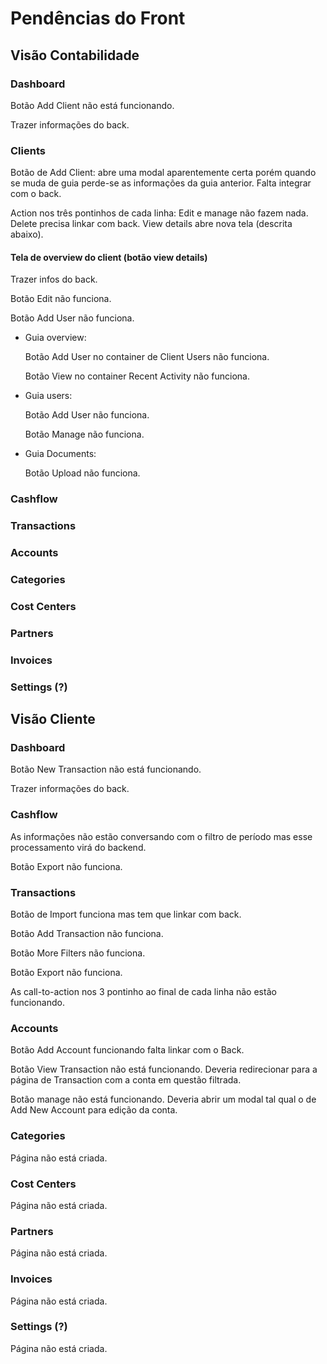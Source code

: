 # Pendências do Front

## Visão Contabilidade

### Dashboard

Botão Add Client não está funcionando.

Trazer informações do back.

### Clients

Botão de Add Client: abre uma modal aparentemente certa porém quando se muda de guia perde-se as informações da guia anterior. Falta integrar com o back.

Action nos três pontinhos de cada linha: Edit e manage não fazem nada. Delete precisa linkar com back. View details abre nova tela (descrita abaixo).

#### Tela de overview do client (botão view details)

Trazer infos do back.

Botão Edit não funciona.

Botão Add User não funciona.

* Guia overview:

    Botão Add User no container de Client Users não funciona.

    Botão View no container Recent Activity não funciona.

* Guia users:
    
    Botão Add User não funciona.

    Botão Manage não funciona.

* Guia Documents:

    Botão Upload não funciona.



### Cashflow
### Transactions
### Accounts
### Categories
### Cost Centers
### Partners
### Invoices
### Settings (?)

## Visão Cliente

### Dashboard

Botão New Transaction não está funcionando.

Trazer informações do back.

### Cashflow

As informações não estão conversando com o filtro de período mas esse processamento virá do backend.

Botão Export não funciona.

### Transactions

Botão de Import funciona mas tem que linkar com back.

Botão Add Transaction não funciona.

Botão More Filters não funciona.

Botão Export não funciona.

As call-to-action nos 3 pontinho ao final de cada linha não estão funcionando.

### Accounts

Botão Add Account funcionando falta linkar com o Back.

Botão View Transaction não está funcionando. Deveria redirecionar para a página de Transaction com a conta em questão filtrada.

Botão manage não está funcionando. Deveria abrir um modal tal qual o de Add New Account para edição da conta.

### Categories

Página não está criada.

### Cost Centers

Página não está criada.

### Partners

Página não está criada.

### Invoices

Página não está criada.

### Settings (?)

Página não está criada.



